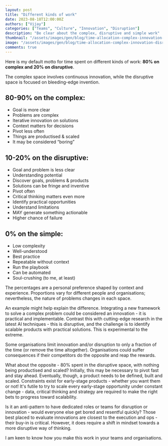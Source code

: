```yaml
---
layout: post
title: "Different kinds of work"
date: 2023-08-18T12:00:00Z
authors: ["Vijay"]
categories: ["Teams", "Culture", "Innovation", "Disruption"]
description: "Be clear about the complex, disruptive and simple work"
thumbnail: "/assets/images/gen/blog/time-allocation-complex-innovation-disruption.jpg"
image: "/assets/images/gen/blog/time-allocation-complex-innovation-disruption.jpg"
comments: true
---
```

Here is my default motto for time spent on different kinds of work: **80% on complex and 20% on disruptive**.

The complex space involves continuous innovation, while the disruptive space is focused on bleeding-edge invention.

## 80-90% on the complex:
* Goal is more clear
* Problems are complex
* Iterative innovation on solutions
* Context matters for decisions
* Pivot less often
* Things are productised & scaled
* It may be considered “boring”

## 10-20% on the disruptive:
* Goal and problem is less clear
* Understanding potential
* Discover goals, problems & products
* Solutions can be fringe and inventive
* Pivot often
* Critical thinking matters even more
* Identify practical opportunities
* Understand limitations
* MAY generate something actionable
* Higher chance of failure

## 0% on the simple:
* Low complexity
* Well-understood
* Best practice
* Repeatable without context
* Run the playbook
* Can be automated
* Soul-crushing (to me, at least)

The percentages are a personal preference shaped by context and experience. Proportions vary for different people and organisations; nevertheless, the nature of problems changes in each space.

An example might help explain the difference. Integrating a new framework to solve a complex problem could be considered an innovation - it is practical and implementable. Contrast this with cutting-edge research in the latest AI techniques - this is disruptive, and the challenge is to identify scalable products with practical solutions. This is experimental to the extreme.

Some organisations limit innovation and/or disruption to only a fraction of the time (or remove the time altogether). Organisations could suffer consequences if their competitors do the opposite and reap the rewards.

What about the opposite - 80% spent in the disruptive space, with nothing being productised and scaled? Initially, this may be necessary to pivot fast and stay ahead. Eventually, though, a product needs to be defined, built and scaled. Constraints exist for early-stage products - whether you want them or not! It's futile to try to scale every early-stage opportunity under constant change - data, critical thinking and strategy are required to make the right bets to progress toward scalability.

Is it an anti-pattern to have dedicated roles or teams for disruption or innovation - would everyone else get bored and resentful quickly? Those best placed to evaluate innovations are closest to the execution and ops - their buy-in is critical. However, it does require a shift in mindset towards a more disruptive way of thinking.

I am keen to know how you make this work in your teams and organisations.